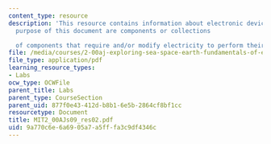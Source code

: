 ```yaml
---
content_type: resource
description: 'This resource contains information about electronic devices for the
  purpose of this document are components or collections

  of components that require and/or modify electricity to perform their function.'
file: /media/courses/2-00aj-exploring-sea-space-earth-fundamentals-of-engineering-design-spring-2009/9a770c6e6a6905a7a5fffa3c9df4346c_MIT2_00AJs09_res02.pdf
file_type: application/pdf
learning_resource_types:
- Labs
ocw_type: OCWFile
parent_title: Labs
parent_type: CourseSection
parent_uid: 877f0e43-412d-b8b1-6e5b-2864cf8bf1cc
resourcetype: Document
title: MIT2_00AJs09_res02.pdf
uid: 9a770c6e-6a69-05a7-a5ff-fa3c9df4346c
---
```

